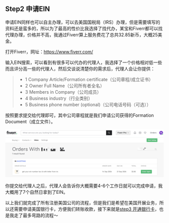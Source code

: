 ## Step2 申请EIN

申请EIN同样也可以自主办理，可以去美国国税局（IRS）办理，但是需要填写的资料还是蛮多的，所以为了最高的性价比我选择了找代办，某宝和Fiverr都可以找代理办理，价格并不高，我通过Fiverr算上服务费花了总共32.85新币，大概25美金。

打开Fiverr，网址：https://www.fiverr.com/

输入EIN搜索，可以看到有很多可以代办的代理人，我选择了一个价格相对低一些而且评分高一些的代理人，然后交谈说清楚你的需求后，代理人会让你提供：

> - 1 Company Article/Formation certificate（公司章程/成立证书）
> - 2 Owner Full Name（公司所有者全名）
> - 3 Members in Company（公司成员）
> - 4 Business industry（行业类别）
> - 5 Business phone number (optional)（公司电话号码（可选））


按照要求提交给代理即可，其中公司章程就是我们申请公司获得的Formation Document（成立文件）。

<img src="../public/ein/ein001.jpg" width="1353px"  alt="成立文档”">

你提交给代理人之后，代理人会告诉你大概需要4-6个工作日就可以完成申请，我大概用了7个自然日拿到了EIN。

以上我们就完成了所有注册美国公司的流程，但是我们是希望在美国开展业务，所以还需要申请美国银行卡，方便我们转账收款，接下来就是[step3 开通银行卡](./step3-开通银行卡.md)，也是我走了最多弯路的流程～

